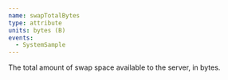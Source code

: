 ```yaml
---
name: swapTotalBytes
type: attribute
units: bytes (B)
events:
  - SystemSample
---
```


The total amount of swap space available to the server, in bytes.